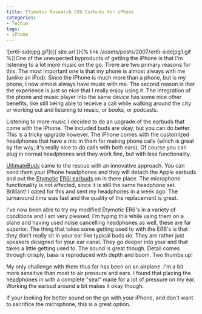 ```yaml
---
title: Etymotic Research ER6 Earbuds for iPhone
categories:
- Techie
tags:
- iPhone
---
```


![er6i-sidejpg.gif]({{ site.url }}{% link /assets/posts/2007/er6i-sidejpg1.gif %})One of the unexpected byproducts of getting the iPhone is that I'm listening to a lot more music on the go. There are two primary reasons for this. The most important one is that my phone is almost always with me (unlike an iPod). Since the iPhone is much more than a phone, but is my phone, I now almost always have music with me. The second reason is that the experience is just so nice that I really enjoy using it. The integration of the phone and music player into the same device has some nice other benefits, like still being able to receive a call while walking around the city or working out and listening to music, or books, or podcasts.

Listening to more music I decided to do an upgrade of the earbuds that come with the iPhone. The included buds are okay, but you can do better. This is a tricky upgrade however. The iPhone comes with the customized headphones that have a mic in them for making phone calls (which is great by the way, it's really nice to do calls with both ears). Of course you can plug in normal headphones and they work fine, but with less functionality.

[UltimateBuds](http://www.ultimatebuds.com/) came to the rescue with an innovative approach. You can send them your iPhone headphones and they will detach the Apple earbuds and put the [Etymotic](http://www.etymotic.com/) [ER6i earbuds](http://www.etymotic.com/ephp/er6i.aspx) on in there place. The microphone functionality is not affected, since it is still the same headphone set. Brilliant! I opted for this and sent my headphones in a week ago. The turnaround time was fast and the quality of the replacement is great.

I've now been able to try my modified Etymotic ER6's in a variety of conditions and I am very pleased. I'm typing this while using them on a plane and having used noise cancelling headphones as well, these are far superior. The thing that takes some getting used to with the ER6's is that they don't really sit in your ear like typical buds do. They are rather just speakers designed for your ear canal. They go deeper into your and that takes a little getting used to. The sound is great though. Detail comes through crisply, bass is reproduced with depth and boom. Two thumbs up!

My only challenge with them thus far has been on an airplane. I'm a bit more sensitive than most to air pressure and ears. I found that placing the headphones in with a complete "seal" made for a lot of pressure on my ear. Working the earbud around a bit makes it okay though.

If your looking for better sound on the go with your iPhone, and don't want to sacrifice the microphone, this is a great option.
